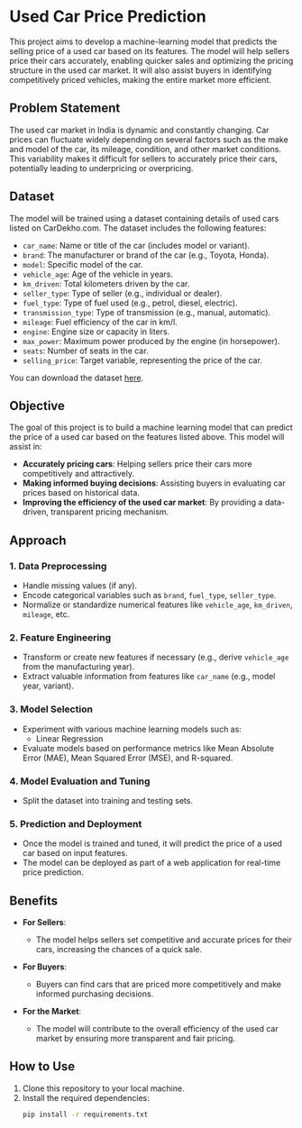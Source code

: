 # Used Car Price Prediction

This project aims to develop a machine-learning model that predicts the selling price of a used car based on its features. The model will help sellers price their cars accurately, enabling quicker sales and optimizing the pricing structure in the used car market. It will also assist buyers in identifying competitively priced vehicles, making the entire market more efficient.

## Problem Statement

The used car market in India is dynamic and constantly changing. Car prices can fluctuate widely depending on several factors such as the make and model of the car, its mileage, condition, and other market conditions. This variability makes it difficult for sellers to accurately price their cars, potentially leading to underpricing or overpricing.

## Dataset

The model will be trained using a dataset containing details of used cars listed on CarDekho.com. The dataset includes the following features:

- `car_name`: Name or title of the car (includes model or variant).
- `brand`: The manufacturer or brand of the car (e.g., Toyota, Honda).
- `model`: Specific model of the car.
- `vehicle_age`: Age of the vehicle in years.
- `km_driven`: Total kilometers driven by the car.
- `seller_type`: Type of seller (e.g., individual or dealer).
- `fuel_type`: Type of fuel used (e.g., petrol, diesel, electric).
- `transmission_type`: Type of transmission (e.g., manual, automatic).
- `mileage`: Fuel efficiency of the car in km/l.
- `engine`: Engine size or capacity in liters.
- `max_power`: Maximum power produced by the engine (in horsepower).
- `seats`: Number of seats in the car.
- `selling_price`: Target variable, representing the price of the car.

You can download the dataset [here](https://drive.google.com/file/d/1WtxKHx5uQoFYmAEKNWs0Jdx4jkS-OXDq/view?usp=sharing).

## Objective

The goal of this project is to build a machine learning model that can predict the price of a used car based on the features listed above. This model will assist in:

- **Accurately pricing cars**: Helping sellers price their cars more competitively and attractively.
- **Making informed buying decisions**: Assisting buyers in evaluating car prices based on historical data.
- **Improving the efficiency of the used car market**: By providing a data-driven, transparent pricing mechanism.

## Approach

### 1. Data Preprocessing
   - Handle missing values (if any).
   - Encode categorical variables such as `brand`, `fuel_type`, `seller_type`.
   - Normalize or standardize numerical features like `vehicle_age`, `km_driven`, `mileage`, etc.

### 2. Feature Engineering
   - Transform or create new features if necessary (e.g., derive `vehicle_age` from the manufacturing year).
   - Extract valuable information from features like `car_name` (e.g., model year, variant).

### 3. Model Selection
   - Experiment with various machine learning models such as:
     - Linear Regression
   - Evaluate models based on performance metrics like Mean Absolute Error (MAE), Mean Squared Error (MSE), and R-squared.

### 4. Model Evaluation and Tuning
   - Split the dataset into training and testing sets.

### 5. Prediction and Deployment
   - Once the model is trained and tuned, it will predict the price of a used car based on input features.
   - The model can be deployed as part of a web application for real-time price prediction.

## Benefits

- **For Sellers**:
  - The model helps sellers set competitive and accurate prices for their cars, increasing the chances of a quick sale.
  
- **For Buyers**:
  - Buyers can find cars that are priced more competitively and make informed purchasing decisions.

- **For the Market**:
  - The model will contribute to the overall efficiency of the used car market by ensuring more transparent and fair pricing.

## How to Use

1. Clone this repository to your local machine.
2. Install the required dependencies:
   ```bash
   pip install -r requirements.txt
